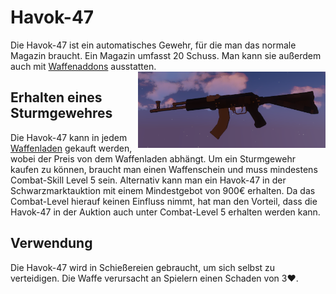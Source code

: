 # Havok-47

Die Havok-47 ist ein automatisches Gewehr, für die man das normale Magazin braucht. Ein Magazin umfasst 20 Schuss.
Man kann sie außerdem auch mit [Waffenaddons](pages/other/weaponaddons) ausstatten. <img align="right" width="300" eight="150" src="../../../../assets/image/items/weapons/Sturmgewehr.png"> 

## Erhalten eines Sturmgewehres
Die  Havok-47 kann in jedem [Waffenladen](./../../biz/waffenladen.md) gekauft werden, wobei der Preis von dem Waffenladen abhängt.
Um ein Sturmgewehr kaufen zu können, braucht man einen Waffenschein und muss mindestens Combat-Skill Level 5 sein. 
Alternativ kann man ein  Havok-47 in der Schwarzmarktauktion mit einem Mindestgebot von 900€ erhalten.
Da das Combat-Level hierauf keinen Einfluss nimmt, hat man den Vorteil,
dass die  Havok-47 in der Auktion auch unter Combat-Level 5 erhalten werden kann.

## Verwendung
Die Havok-47 wird in Schießereien gebraucht, um sich selbst zu verteidigen. Die Waffe verursacht an Spielern einen Schaden von 3❤️.
